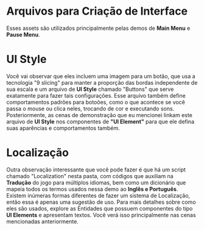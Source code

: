 # Arquivos para Criação de Interface
Esses assets são utilizados principalmente pelas demos de **Main Menu** e **Pause Menu**. 

# UI Style
Você vai observar que eles incluem uma imagem para um botão, que usa a tecnologia "9 slicing" para manter a proporção das bordas independente de sua escala e um arquivo de **UI Style** chamado "Buttons" que serve exatamente para fazer tais configurações. Esse arquivo também define comportamentos padrões para botoões, como o que acontece se você passa o mouse ou clica neles, trocando de cor e executando sons. Posteriormente, as cenas de demonstração que eu mencionei linkam este arquivo de **UI Style** nos componentes de **"UI Element"** para que ele defina suas aparências e comportamentos também.

# Localização
Outra observação interessante que você pode fazer é que há um script chamado "Localization" nesta pasta, com códigos que auxiliam na **Tradução** do jogo para múltiplos idiomas, bem como um dicionário que mapeia todos os termos usados nessa demo ao **Inglês e Português**. Existem inúmeras formas diferentes de fazer um sistema de Localização, então essa é apenas uma sugestão de uso. Para mais detalhes sobre como eles são usados, explore as Entidades que possuem componentes do tipo **UI Elements** e apresentam textos. Você verá isso principalmente nas cenas mencionadas anteriormente.

